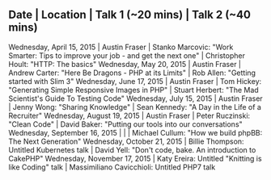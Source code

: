 Date | Location | Talk 1 (~20 mins) | Talk 2 (~40 mins)
-------------------------------------------------------
Wednesday, April 15, 2015 | Austin Fraser | Stanko Marcovic: "Work Smarter: Tips to improve your job - and get the next one" | Christopher Hoult: "HTTP: The basics"
Wednesday, May 20, 2015 | Austin Fraser | Andrew Carter: "Here Be Dragons - PHP at its Limits" | Rob Allen: "Getting started with Slim 3"
Wednesday, June 17, 2015 | Austin Fraser | Tom Hickey: "Generating Simple Responsive Images in PHP" | Stuart Herbert: "The Mad Scientist's Guide To Testing Code"
Wednesday, July 15, 2015 | Austin Fraser | Jenny Wong: "Sharing Knowledge" | Sean Kennedy: "A Day in the Life of a Recruiter"
Wednesday, August 19, 2015 | Austin Fraser | Peter Ruczinski: "Clean Code" | David Baker: "Putting our tools into our conversations"
Wednesday, September 16, 2015 | | | Michael Cullum: "How we build phpBB: The Next Generation"
Wednesday, October 21, 2015 | Billie Thompson: Untitled Kubernetes talk | David Yell: "Don't code, bake. An introduction to CakePHP"
Wednesday, November 17, 2015 | Katy Ereira: Untitled "Knitting is like Coding" talk | Massimiliano Cavicchioli: Untitled PHP7 talk
